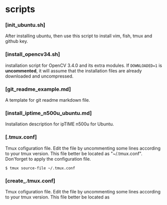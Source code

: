 # scripts

### [init_ubuntu.sh]
After installing ubuntu, then use this script to install vim, fish, tmux and github key.

### [install_opencv34.sh]
installation script for OpenCV 3.4.0 and its extra modules.
If ```DOWNLOADED=1``` is **uncommented**, it will assume that the installation files are already downloaded and uncompressed.

### [git_readme_example.md]
A template for git readme markdown file.

### [install_iptime_n500u_ubuntu.md]
Installation description for ipTIME n500u for Ubuntu.

### [.tmux.conf]
Tmux cofiguration file.  Edit the file by uncommenting some lines according to your tmux version. This file better be located as "~/.tmux.conf".
Don'forget to apply the configuration file.
```
$ tmux source-file ~/.tmux.conf
```
### [create_.tmux.conf]
Tmux cofiguration file.  Edit the file by uncommenting some lines according to your tmux version. This file better be located as 
